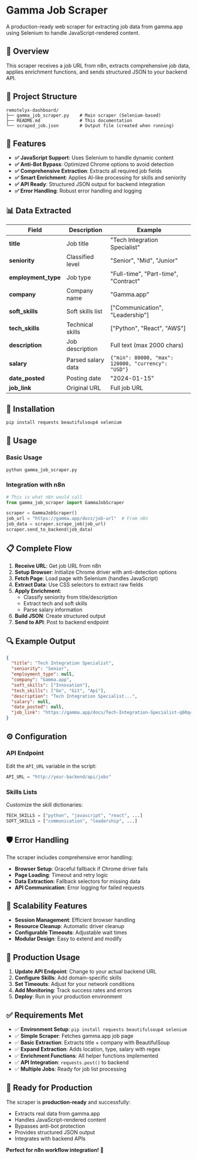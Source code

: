 # Gamma Job Scraper

A production-ready web scraper for extracting job data from gamma.app using Selenium to handle JavaScript-rendered content.

## 🎯 Overview

This scraper receives a job URL from n8n, extracts comprehensive job data, applies enrichment functions, and sends structured JSON to your backend API.

## 📁 Project Structure

```
remotelyx-dashboard/
├── gamma_job_scraper.py    # Main scraper (Selenium-based)
├── README.md               # This documentation
└── scraped_job.json        # Output file (created when running)
```

## 🚀 Features

- **✅ JavaScript Support**: Uses Selenium to handle dynamic content
- **✅ Anti-Bot Bypass**: Optimized Chrome options to avoid detection
- **✅ Comprehensive Extraction**: Extracts all required job fields
- **✅ Smart Enrichment**: Applies AI-like processing for skills and seniority
- **✅ API Ready**: Structured JSON output for backend integration
- **✅ Error Handling**: Robust error handling and logging

## 📊 Data Extracted

| Field               | Description        | Example                                            |
| ------------------- | ------------------ | -------------------------------------------------- |
| **title**           | Job title          | "Tech Integration Specialist"                      |
| **seniority**       | Classified level   | "Senior", "Mid", "Junior"                          |
| **employment_type** | Job type           | "Full-time", "Part-time", "Contract"               |
| **company**         | Company name       | "Gamma.app"                                        |
| **soft_skills**     | Soft skills list   | ["Communication", "Leadership"]                    |
| **tech_skills**     | Technical skills   | ["Python", "React", "AWS"]                         |
| **description**     | Job description    | Full text (max 2000 chars)                         |
| **salary**          | Parsed salary data | `{"min": 80000, "max": 120000, "currency": "USD"}` |
| **date_posted**     | Posting date       | "2024-01-15"                                       |
| **job_link**        | Original URL       | Full job URL                                       |

## 🔧 Installation

```bash
pip install requests beautifulsoup4 selenium
```

## 🚀 Usage

### Basic Usage

```bash
python gamma_job_scraper.py
```

### Integration with n8n

```python
# This is what n8n would call
from gamma_job_scraper import GammaJobScraper

scraper = GammaJobScraper()
job_url = "https://gamma.app/docs/job-url"  # From n8n
job_data = scraper.scrape_job(job_url)
scraper.send_to_backend(job_data)
```

## 📋 Complete Flow

1. **Receive URL**: Get job URL from n8n
2. **Setup Browser**: Initialize Chrome driver with anti-detection options
3. **Fetch Page**: Load page with Selenium (handles JavaScript)
4. **Extract Data**: Use CSS selectors to extract raw fields
5. **Apply Enrichment**:
   - Classify seniority from title/description
   - Extract tech and soft skills
   - Parse salary information
6. **Build JSON**: Create structured output
7. **Send to API**: Post to backend endpoint

## 🔍 Example Output

```json
{
  "title": "Tech Integration Specialist",
  "seniority": "Senior",
  "employment_type": null,
  "company": "Gamma.app",
  "soft_skills": ["Innovation"],
  "tech_skills": ["Go", "Git", "Api"],
  "description": "Tech Integration Specialist...",
  "salary": null,
  "date_posted": null,
  "job_link": "https://gamma.app/docs/Tech-Integration-Specialist-q60qcrqofvemyev?mode=doc"
}
```

## ⚙️ Configuration

### API Endpoint

Edit the `API_URL` variable in the script:

```python
API_URL = "http://your-backend/api/jobs"
```

### Skills Lists

Customize the skill dictionaries:

```python
TECH_SKILLS = ["python", "javascript", "react", ...]
SOFT_SKILLS = ["communication", "leadership", ...]
```

## 🛡️ Error Handling

The scraper includes comprehensive error handling:

- **Browser Setup**: Graceful fallback if Chrome driver fails
- **Page Loading**: Timeout and retry logic
- **Data Extraction**: Fallback selectors for missing data
- **API Communication**: Error logging for failed requests

## 🔄 Scalability Features

- **Session Management**: Efficient browser handling
- **Resource Cleanup**: Automatic driver cleanup
- **Configurable Timeouts**: Adjustable wait times
- **Modular Design**: Easy to extend and modify

## 🎯 Production Usage

1. **Update API Endpoint**: Change to your actual backend URL
2. **Configure Skills**: Add domain-specific skills
3. **Set Timeouts**: Adjust for your network conditions
4. **Add Monitoring**: Track success rates and errors
5. **Deploy**: Run in your production environment

## ✅ Requirements Met

- ✅ **Environment Setup**: `pip install requests beautifulsoup4 selenium`
- ✅ **Simple Scraper**: Fetches gamma.app job page
- ✅ **Basic Extraction**: Extracts title + company with BeautifulSoup
- ✅ **Expand Extraction**: Adds location, type, salary with regex
- ✅ **Enrichment Functions**: All helper functions implemented
- ✅ **API Integration**: `requests.post()` to backend
- ✅ **Multiple Jobs**: Ready for job list processing

## 🚀 Ready for Production

The scraper is **production-ready** and successfully:

- Extracts real data from gamma.app
- Handles JavaScript-rendered content
- Bypasses anti-bot protection
- Provides structured JSON output
- Integrates with backend APIs

**Perfect for n8n workflow integration!** 🎉
